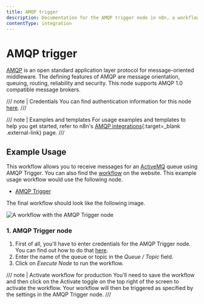```yaml
---
title: AMQP trigger
description: Documentation for the AMQP trigger node in n8n, a workflow automation platform. Includes details of operations and configuration, and links to examples and credentials information.
contentType: integration
---
```


# AMQP trigger

[AMQP](https://www.amqp.org/) is an open standard application layer protocol for message-oriented middleware. The defining features of AMQP are message orientation, queuing, routing, reliability and security. This node supports AMQP 1.0 compatible message brokers.

/// note | Credentials
You can find authentication information for this node [here](/integrations/builtin/credentials/amqp/).
///

///  note  | Examples and templates
For usage examples and templates to help you get started, refer to n8n's [AMQP integrations](https://n8n.io/integrations/amqp-trigger/){:target=_blank .external-link} page.
///

## Example Usage

This workflow allows you to receive messages for an [ActiveMQ](https://activemq.apache.org/) queue using AMQP Trigger. You can also find the [workflow](https://n8n.io/workflows/513) on the website. This example usage workflow would use the following node.

- [AMQP Trigger]()

The final workflow should look like the following image.

![A workflow with the AMQP Trigger node](/_images/integrations/builtin/trigger-nodes/amqptrigger/workflow.png)


### 1. AMQP Trigger node

1. First of all, you'll have to enter credentials for the AMQP Trigger node. You can find out how to do that [here](/integrations/builtin/credentials/amqp/).
2. Enter the name of the queue or topic in the *Queue / Topic* field.
3. Click on *Execute Node* to run the workflow.

/// note | Activate workflow for production
You'll need to save the workflow and then click on the Activate toggle on the top right of the screen to activate the workflow. Your workflow will then be triggered as specified by the settings in the AMQP Trigger node.
///





